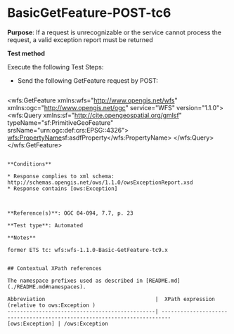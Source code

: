 # BasicGetFeature-POST-tc6

**Purpose**: If a request is unrecognizable or the service cannot process the request, a valid exception report must be returned

**Test method**

Execute the following Test Steps:

* Send the following GetFeature request by POST:
 
  ```
<wfs:GetFeature xmlns:wfs="http://www.opengis.net/wfs" xmlns:ogc="http://www.opengis.net/ogc" service="WFS" version="1.1.0">
<wfs:Query xmlns:sf="http://cite.opengeospatial.org/gmlsf" typeName="sf:PrimitiveGeoFeature" srsName="urn:ogc:def:crs:EPSG::4326">
<wfs:PropertyName>sf:asdfProperty</wfs:PropertyName>
</wfs:Query>
</wfs:GetFeature>
  ```

**Conditions**

* Response complies to xml schema: http://schemas.opengis.net/ows/1.1.0/owsExceptionReport.xsd
* Response contains [ows:Exception]



**Reference(s)**: OGC 04-094, 7.7, p. 23 

**Test type**: Automated

**Notes**

former ETS tc: wfs:wfs-1.1.0-Basic-GetFeature-tc9.x


## Contextual XPath references

The namespace prefixes used as described in [README.md](./README.md#namespaces).

Abbreviation                                   |  XPath expression (relative to ows:Exception )
-----------------------------------------------| -------------------------------------------------------------------------
 [ows:Exception] | /ows:Exception

